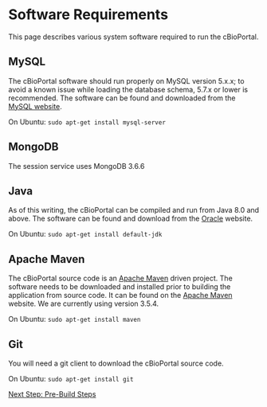 # Software Requirements

This page describes various system software required to run the cBioPortal.

## MySQL

The cBioPortal software should run properly on MySQL version 5.x.x; to avoid a known issue while loading the database schema, 5.7.x or lower is recommended.
The software can be found and downloaded from the [MySQL website](http://www.mysql.com/).

On Ubuntu:  ```sudo apt-get install mysql-server```

## MongoDB

The session service uses MongoDB 3.6.6

## Java

As of this writing, the cBioPortal can be compiled and run from Java 8.0 and above.  The software can be found and download from the [Oracle](http://www.oracle.com/us/technologies/java/overview/index.html) website.

On Ubuntu:  ```sudo apt-get install default-jdk```

## Apache Maven

The cBioPortal source code is an [Apache Maven](https://maven.apache.org/) driven project.  The software needs to be downloaded and installed prior to building the application from source code.  It can be found on the [Apache Maven](https://maven.apache.org/download.cgi) website. We are currently using version 3.5.4.

On Ubuntu:  ```sudo apt-get install maven```

## Git

You will need a git client to download the cBioPortal source code.

On Ubuntu:  ```sudo apt-get install git```

[Next Step: Pre-Build Steps](Pre-Build-Steps.md)
